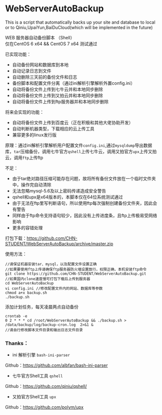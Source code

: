 # WebServerAutoBackup

This is a script that automatically backs up your site and database to local or to Qiniu,UpaiYun,BaiDuCloud(which will be implemented in the future)

WEB 服务器自动备份脚本 （Shell）  
仅在CentOS 6 x64 && CentOS 7 x64 测试通过

已实现功能：
 - 自动备份网站和数据库到本地
 - 自动记录日志到文件
 - 自动删除三天前的备份文件和日志
 - 备份脚本和配置文件分离（通过ini解析引擎解析外置config.ini）
 - 自动将备份文件上传到七牛云并和本地同步删除
 - 自动将备份文件上传到又拍云并和本地同步删除
 - 自动将备份文件上传到ftp服务器并和本地同步删除

将来会实现的功能：
 - 自动将备份文件上传到百度云（正在积极和其他大佬协助开发）
 - 自动判断机器类型，下载相应的云上传工具
 - 兼容更多的linux发行版
 
原理：通过ini解析引擎解析用户配置文件`config.ini`,通过`mysqldump`导出数据库，`tar`压缩备份，调用七牛官方`qshell`上传七牛云，调用又拍官方`upx`上传又拍云，调用`ftp`上传ftp

不足：
 - 由于tar绝对路径压缩可能存在问题，故将所有备份文件放在一个临时文件夹中，操作完自动清除
 - 无法忽略mysql-5.6及以上密码传递造成安全警告
 - qshell和upx是x64版本的，本脚本仅在64位系统测试通过
 - 由于无法在ftp里写判断语句，所以使用ftp每次强制创建备份文件夹，因此会有警告
 - 同样由于ftp命令支持语句较少，因此没有上传进度条，且ftp上传极易受网络影响
 - 更多的容错处理

打包下载：https://github.com/CHN-STUDENT/WebServerAutoBackup/archive/master.zip

使用方法：

	//请保证机器安装tar、mysql，以及配置文件设置正确
	//如果要使用ftp上传请确保ftp服务器防火墙设置放行，权限正确，本机安装ftp命令
	git clone https://github.com/CHN-STUDENT/WebServerAutoBackup.git 
	//如果国内clone速度慢可打包下载后上传到服务器
    cd WebServerAutoBackup
    vi config.ini //修改配置文件内的网站、数据库等参数
    chmod a+x backup.sh
    ./backup.sh

添加计划任务，每天凌晨两点自动备份
    
    crontab -e
    0 2 * * * cd /root/WebServerAutoBackup && ./backup.sh > /data/backup/log/backup-cron.log  2>&1 & 
    //请自行修改脚本文件目录和输出日志文件目录

### Thanks：
- ini 解析引擎 `bash-ini-parser`

Github：https://github.com/albfan/bash-ini-parser

- 七牛官方Shell工具 `qshell`

Github：https://github.com/qiniu/qshell/

- 又拍官方Shell工具 `upx`

Github：https://github.com/polym/upx

